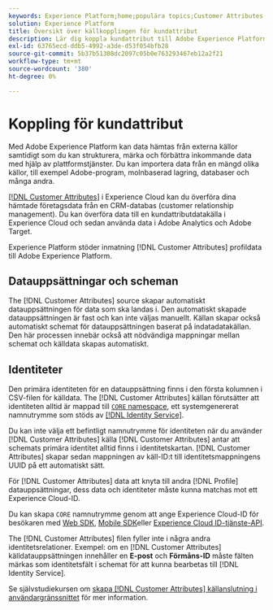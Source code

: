 ```yaml
---
keywords: Experience Platform;home;populära topics;Customer Attributes connector
solution: Experience Platform
title: Översikt över källkopplingen för kundattribut
description: Lär dig koppla kundattribut till Adobe Experience Platform med API:er eller användargränssnittet
exl-id: 63765ecd-ddb5-4992-a3de-d53f054bfb28
source-git-commit: 5b37b51308dc2097c05b0e763293467eb12a2f21
workflow-type: tm+mt
source-wordcount: '380'
ht-degree: 0%

---
```


# Koppling för kundattribut

Med Adobe Experience Platform kan data hämtas från externa källor samtidigt som du kan strukturera, märka och förbättra inkommande data med hjälp av plattformstjänster. Du kan importera data från en mängd olika källor, till exempel Adobe-program, molnbaserad lagring, databaser och många andra.

[[!DNL Customer Attributes]](https://experienceleague.adobe.com/docs/core-services/interface/services/customer-attributes/attributes.html) i Experience Cloud kan du överföra dina hämtade företagsdata från en CRM-databas (customer relationship management). Du kan överföra data till en kundattributdatakälla i Experience Cloud och sedan använda data i Adobe Analytics och Adobe Target.

Experience Platform stöder inmatning [!DNL Customer Attributes] profildata till Adobe Experience Platform.

## Datauppsättningar och scheman

The [!DNL Customer Attributes] source skapar automatiskt datauppsättningen för data som ska landas i. Den automatiskt skapade datauppsättningen är fast och kan inte väljas manuellt. Källan skapar också automatiskt schemat för datauppsättningen baserat på indatadatakällan. Den här processen innebär också att nödvändiga mappningar mellan schemat och källdata skapas automatiskt.

## Identiteter

Den primära identiteten för en datauppsättning finns i den första kolumnen i CSV-filen för källdata. The [!DNL Customer Attributes] källan förutsätter att identiteten alltid är mappad till [`CORE` namespace](../../../identity-service/features/namespaces.md), ett systemgenererat namnutrymme som stöds av [[!DNL Identity Service]](../../../identity-service/home.md).

Du kan inte välja ett befintligt namnutrymme för identiteten när du använder [!DNL Customer Attributes] källa [!DNL Customer Attributes] antar att schemats primära identitet alltid finns i identitetskartan. [!DNL Customer Attributes] skapar sedan mappningen av käll-ID:t till identitetsmappningens UUID på ett automatiskt sätt.

För [!DNL Customer Attributes] data att knyta till andra [!DNL Profile] datauppsättningar, dess data och identiteter måste kunna matchas mot ett Experience Cloud-ID.

Du kan skapa `CORE` namnutrymme genom att ange Experience Cloud-ID för besökaren med [Web SDK](/help/web-sdk/identity/overview.md), [Mobile SDK](https://developer.adobe.com/client-sdks/documentation/mobile-core/identity/)eller [Experience Cloud ID-tjänste-API](https://experienceleague.adobe.com/docs/id-service/using/intro/overview.html).

The [!DNL Customer Attributes] filen fyller inte i några andra identitetsrelationer. Exempel: om en [!DNL Customer Attributes] källdatauppsättningen innehåller en **E-post** och **Förmåns-ID** måste fälten märkas som identitetsfält i schemat för att kunna bearbetas till [!DNL Identity Service].

Se självstudiekursen om [skapa [!DNL Customer Attributes] källanslutning i användargränssnittet](../../tutorials/ui/create/adobe-applications/customer-attributes.md) för mer information.
